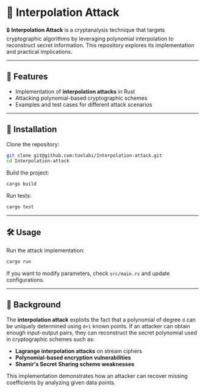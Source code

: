 # 📌 Interpolation Attack

🔒 **Interpolation Attack** is a cryptanalysis technique that targets cryptographic algorithms by leveraging polynomial interpolation to reconstruct secret information. This repository explores its implementation and practical implications.

---

## 🚀 Features  
- Implementation of **interpolation attacks** in Rust  
- Attacking polynomial-based cryptographic schemes  
- Examples and test cases for different attack scenarios  

---

## 🔧 Installation  

Clone the repository:  
```bash
git clone git@github.com:toolabi/Interpolation-attack.git
cd Interpolation-attack
```

Build the project:  
```bash
cargo build
```

Run tests:  
```bash
cargo test
```

---

## 🛠 Usage  

Run the attack implementation:  
```bash
cargo run
```

If you want to modify parameters, check `src/main.rs` and update configurations.

---

## 📖 Background  

The **interpolation attack** exploits the fact that a polynomial of degree `d` can be uniquely determined using `d+1` known points. If an attacker can obtain enough input-output pairs, they can reconstruct the secret polynomial used in cryptographic schemes such as:  
- **Lagrange interpolation attacks** on stream ciphers  
- **Polynomial-based encryption vulnerabilities**  
- **Shamir's Secret Sharing scheme weaknesses**  

This implementation demonstrates how an attacker can recover missing coefficients by analyzing given data points.



